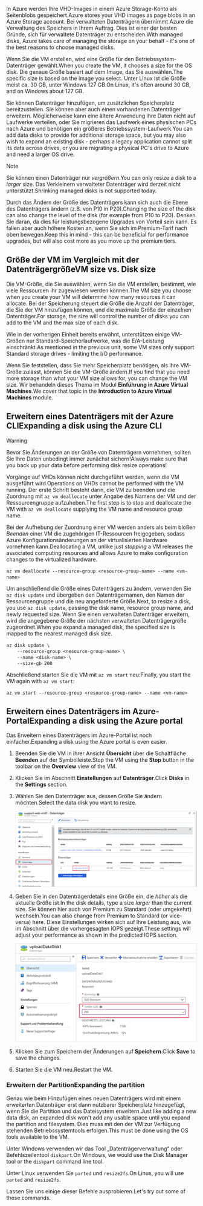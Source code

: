 <span data-ttu-id="132c7-101">In Azure werden Ihre VHD-Images in einem Azure Storage-Konto als Seitenblobs gespeichert.</span><span class="sxs-lookup"><span data-stu-id="132c7-101">Azure stores your VHD images as page blobs in an Azure Storage account.</span></span> <span data-ttu-id="132c7-102">Bei verwalteten Datenträgern übernimmt Azure die Verwaltung des Speichers in Ihrem Auftrag. Dies ist einer der besten Gründe, sich für verwaltete Datenträger zu entscheiden.</span><span class="sxs-lookup"><span data-stu-id="132c7-102">With managed disks, Azure takes care of managing the storage on your behalf - it's one of the best reasons to choose managed disks.</span></span>

<span data-ttu-id="132c7-103">Wenn Sie die VM erstellen, wird eine Größe für den Betriebssystem-Datenträger gewählt.</span><span class="sxs-lookup"><span data-stu-id="132c7-103">When you create the VM, it chooses a size for the OS disk.</span></span> <span data-ttu-id="132c7-104">Die genaue Größe basiert auf dem Image, das Sie auswählen.</span><span class="sxs-lookup"><span data-stu-id="132c7-104">The specific size is based on the image you select.</span></span> <span data-ttu-id="132c7-105">Unter Linux ist die Größe meist ca. 30 GB, unter Windows 127 GB.</span><span class="sxs-lookup"><span data-stu-id="132c7-105">On Linux, it's often around 30 GB, and on Windows about 127 GB.</span></span>

<span data-ttu-id="132c7-106">Sie können Datenträger hinzufügen, um zusätzlichen Speicherplatz bereitzustellen. Sie können aber auch einen vorhandenen Datenträger erweitern. Möglicherweise kann eine ältere Anwendung ihre Daten nicht auf Laufwerke verteilen, oder Sie migrieren das Laufwerk eines physischen PCs nach Azure und benötigen ein größeres Betriebssystem-Laufwerk.</span><span class="sxs-lookup"><span data-stu-id="132c7-106">You can add data disks to provide for additional storage space, but you may also wish to expand an existing disk - perhaps a legacy application cannot split its data across drives, or you are migrating a physical PC's drive to Azure and need a larger OS drive.</span></span>

> [!NOTE]
> <span data-ttu-id="132c7-107">Sie können einen Datenträger nur _vergrößern_.</span><span class="sxs-lookup"><span data-stu-id="132c7-107">You can only resize a disk to a _larger_ size.</span></span> <span data-ttu-id="132c7-108">Das Verkleinern verwalteter Datenträger wird derzeit nicht unterstützt.</span><span class="sxs-lookup"><span data-stu-id="132c7-108">Shrinking managed disks is not supported today.</span></span>

<span data-ttu-id="132c7-109">Durch das Ändern der Größe des Datenträgers kann sich auch die Ebene des Datenträgers ändern (z.B. von P10 in P20).</span><span class="sxs-lookup"><span data-stu-id="132c7-109">Changing the size of the disk can also change the level of the disk (for example from P10 to P20).</span></span> <span data-ttu-id="132c7-110">Denken Sie daran, da dies für leistungsbezogene Upgrades von Vorteil sein kann. Es fallen aber auch höhere Kosten an, wenn Sie sich im Premium-Tarif nach oben bewegen.</span><span class="sxs-lookup"><span data-stu-id="132c7-110">Keep this in mind - this can be beneficial for performance upgrades, but will also cost more as you move up the premium tiers.</span></span>

## <a name="vm-size-vs-disk-size"></a><span data-ttu-id="132c7-111">Größe der VM im Vergleich mit der Datenträgergröße</span><span class="sxs-lookup"><span data-stu-id="132c7-111">VM size vs. Disk size</span></span>

<span data-ttu-id="132c7-112">Die VM-Größe, die Sie auswählen, wenn Sie die VM erstellen, bestimmt, wie viele Ressourcen ihr zugewiesen werden können.</span><span class="sxs-lookup"><span data-stu-id="132c7-112">The VM size you choose when you create your VM will determine how many resources it can allocate.</span></span> <span data-ttu-id="132c7-113">Bei der Speicherung steuert die Größe die Anzahl der Datenträger, die Sie der VM hinzufügen können, und die maximale Größe der einzelnen Datenträger.</span><span class="sxs-lookup"><span data-stu-id="132c7-113">For storage, the size will control the number of disks you can add to the VM and the max size of each disk.</span></span> 

<span data-ttu-id="132c7-114">Wie in der vorherigen Einheit bereits erwähnt, unterstützen einige VM-Größen nur Standard-Speicherlaufwerke, was die E/A-Leistung einschränkt.</span><span class="sxs-lookup"><span data-stu-id="132c7-114">As mentioned in the previous unit, some VM sizes only support Standard storage drives - limiting the I/O performance.</span></span>

<span data-ttu-id="132c7-115">Wenn Sie feststellen, dass Sie mehr Speicherplatz benötigen, als Ihre VM-Größe zulässt, können Sie die VM-Größe ändern.</span><span class="sxs-lookup"><span data-stu-id="132c7-115">If you find that you need more storage than what your VM size allows for, you can change the VM size.</span></span> <span data-ttu-id="132c7-116">Wir behandeln dieses Thema im Modul **Einführung in Azure Virtual Machines**.</span><span class="sxs-lookup"><span data-stu-id="132c7-116">We cover that topic in the **Introduction to Azure Virtual Machines** module.</span></span>

## <a name="expanding-a-disk-using-the-azure-cli"></a><span data-ttu-id="132c7-117">Erweitern eines Datenträgers mit der Azure CLI</span><span class="sxs-lookup"><span data-stu-id="132c7-117">Expanding a disk using the Azure CLI</span></span>

> [!WARNING]
> <span data-ttu-id="132c7-118">Bevor Sie Änderungen an der Größe von Datenträgern vornehmen, sollten Sie Ihre Daten unbedingt immer zunächst sichern!</span><span class="sxs-lookup"><span data-stu-id="132c7-118">Always make sure that you back up your data before performing disk resize operations!</span></span>

<span data-ttu-id="132c7-119">Vorgänge auf VHDs können nicht durchgeführt werden, wenn die VM ausgeführt wird.</span><span class="sxs-lookup"><span data-stu-id="132c7-119">Operations on VHDs cannot be performed with the VM running.</span></span> <span data-ttu-id="132c7-120">Der erste Schritt besteht darin, die VM zu beenden und die Zuordnung mit `az vm deallocate` unter Angabe des Namens der VM und der Ressourcengruppe aufzuheben.</span><span class="sxs-lookup"><span data-stu-id="132c7-120">The first step is to stop and deallocate the VM with `az vm deallocate` supplying the VM name and resource group name.</span></span>

<span data-ttu-id="132c7-121">Bei der Aufhebung der Zuordnung einer VM werden anders als beim bloßen _Beenden_ einer VM die zugehörigen IT-Ressourcen freigegeben, sodass Azure Konfigurationsänderungen an der virtualisierten Hardware vornehmen kann.</span><span class="sxs-lookup"><span data-stu-id="132c7-121">Deallocating a VM, unlike just _stopping_ a VM releases the associated computing resources and allows Azure to make configuration changes to the virtualized hardware.</span></span>

```azurecli
az vm deallocate --resource-group <resource-group-name> --name <vm-name>
```

<span data-ttu-id="132c7-122">Um anschließend die Größe eines Datenträgers zu ändern, verwenden Sie `az disk update` und übergeben den Datenträgernamen, den Namen der Ressourcengruppe und die neu angeforderte Größe.</span><span class="sxs-lookup"><span data-stu-id="132c7-122">Next, to resize a disk, you use `az disk update`, passing the disk name, resource group name, and newly requested size.</span></span> <span data-ttu-id="132c7-123">Wenn Sie einen verwalteten Datenträger erweitern, wird die angegebene Größe der nächsten verwalteten Datenträgergröße zugeordnet.</span><span class="sxs-lookup"><span data-stu-id="132c7-123">When you expand a managed disk, the specified size is mapped to the nearest managed disk size.</span></span>

```azurecli
az disk update \
    --resource-group <resource-group-name> \
    --name <disk-name> \
    --size-gb 200
```

<span data-ttu-id="132c7-124">Abschließend starten Sie die VM mit `az vm start` neu:</span><span class="sxs-lookup"><span data-stu-id="132c7-124">Finally, you start the VM again with `az vm start`:</span></span>

```azurecli
az vm start --resource-group <resource-group-name> --name <vm-name>
```

## <a name="expanding-a-disk-using-the-azure-portal"></a><span data-ttu-id="132c7-125">Erweitern eines Datenträgers im Azure-Portal</span><span class="sxs-lookup"><span data-stu-id="132c7-125">Expanding a disk using the Azure portal</span></span>

<span data-ttu-id="132c7-126">Das Erweitern eines Datenträgers im Azure-Portal ist noch einfacher.</span><span class="sxs-lookup"><span data-stu-id="132c7-126">Expanding a disk using the Azure portal is even easier.</span></span>

1. <span data-ttu-id="132c7-127">Beenden Sie die VM in ihrer Ansicht **Übersicht** über die Schaltfläche **Beenden** auf der Symbolleiste.</span><span class="sxs-lookup"><span data-stu-id="132c7-127">Stop the VM using the **Stop** button in the toolbar on the **Overview** view of the VM.</span></span>

1. <span data-ttu-id="132c7-128">Klicken Sie im Abschnitt **Einstellungen** auf **Datenträger**.</span><span class="sxs-lookup"><span data-stu-id="132c7-128">Click **Disks** in the **Settings** section.</span></span>

1. <span data-ttu-id="132c7-129">Wählen Sie den Datenträger aus, dessen Größe Sie ändern möchten.</span><span class="sxs-lookup"><span data-stu-id="132c7-129">Select the data disk you want to resize.</span></span>

    ![Screenshot des Abschnitts „Datenträger“ einer VM mit hervorgehobener VHD, die wir bearbeiten möchten](../media/5-portal-disks.png)

1. <span data-ttu-id="132c7-131">Geben Sie in den Datenträgerdetails eine Größe ein, die _höher_ als die aktuelle Größe ist.</span><span class="sxs-lookup"><span data-stu-id="132c7-131">In the disk details, type a size _larger_ than the current size.</span></span> <span data-ttu-id="132c7-132">Sie können hier auch von Premium zu Standard (oder umgekehrt) wechseln.</span><span class="sxs-lookup"><span data-stu-id="132c7-132">You can also change from Premium to Standard (or vice-versa) here.</span></span> <span data-ttu-id="132c7-133">Diese Einstellungen wirken sich auf Ihre Leistung aus, wie im Abschnitt über die vorhergesagten IOPS gezeigt.</span><span class="sxs-lookup"><span data-stu-id="132c7-133">These settings will adjust your performance as shown in the predicted IOPS section.</span></span>

    ![Screenshot mit Bildschirm zum Bearbeiten der VHD mit hervorgehobenem Feld mit der neuen Größe](../media/5-resize-disk.png)

1. <span data-ttu-id="132c7-135">Klicken Sie zum Speichern der Änderungen auf **Speichern**.</span><span class="sxs-lookup"><span data-stu-id="132c7-135">Click **Save** to save the changes.</span></span>

1. <span data-ttu-id="132c7-136">Starten Sie die VM neu.</span><span class="sxs-lookup"><span data-stu-id="132c7-136">Restart the VM.</span></span>


### <a name="expanding-the-partition"></a><span data-ttu-id="132c7-137">Erweitern der Partition</span><span class="sxs-lookup"><span data-stu-id="132c7-137">Expanding the partition</span></span>

<span data-ttu-id="132c7-138">Genau wie beim Hinzufügen eines neuen Datenträgers wird mit einem erweiterten Datenträger erst dann nutzbarer Speicherplatz hinzugefügt, wenn Sie die Partition und das Dateisystem erweitern.</span><span class="sxs-lookup"><span data-stu-id="132c7-138">Just like adding a new data disk, an expanded disk won't add any usable space until you expand the partition and filesystem.</span></span> <span data-ttu-id="132c7-139">Dies muss mit den der VM zur Verfügung stehenden Betriebssystemtools erfolgen.</span><span class="sxs-lookup"><span data-stu-id="132c7-139">This must be done using the OS tools available to the VM.</span></span> 

<span data-ttu-id="132c7-140">Unter Windows verwenden wir das Tool „Datenträgerverwaltung“ oder Befehlszeilentool `diskpart`.</span><span class="sxs-lookup"><span data-stu-id="132c7-140">On Windows, we would use the Disk Manager tool or the `diskpart` command line tool.</span></span>

<span data-ttu-id="132c7-141">Unter Linux verwenden Sie `parted` und `resize2fs`.</span><span class="sxs-lookup"><span data-stu-id="132c7-141">On Linux, you will use `parted` and `resize2fs`.</span></span>

<span data-ttu-id="132c7-142">Lassen Sie uns einige dieser Befehle ausprobieren.</span><span class="sxs-lookup"><span data-stu-id="132c7-142">Let's try out some of these commands.</span></span>